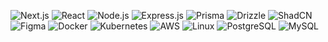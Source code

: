 ![Next.js](https://img.shields.io/badge/Next.js-%23000000.svg?&style=for-the-badge&logo=next.js&logoColor=white)  <!-- Next.js badge -->
![React](https://img.shields.io/badge/React-%2361DAFB.svg?&style=for-the-badge&logo=react&logoColor=black)  <!-- React badge -->
![Node.js](https://img.shields.io/badge/Node.js-%23339933.svg?&style=for-the-badge&logo=node.js&logoColor=white)  <!-- Node.js badge -->
![Express.js](https://img.shields.io/badge/Express.js-%23404d59.svg?&style=for-the-badge&logo=express&logoColor=white)  <!-- Express.js badge -->
![Prisma](https://img.shields.io/badge/Prisma-%2D2D3748.svg?&style=for-the-badge&logo=prisma&logoColor=white)  <!-- Prisma badge -->
![Drizzle](https://img.shields.io/badge/Drizzle-%233E63B5.svg?&style=for-the-badge&logo=drizzle&logoColor=white)  <!-- Drizzle badge -->
![ShadCN](https://img.shields.io/badge/ShadCN-%23FBBF24.svg?&style=for-the-badge&logo=shadcn&logoColor=black)  <!-- ShadCN badge -->
![Figma](https://img.shields.io/badge/Figma-%23F24E1E.svg?&style=for-the-badge&logo=figma&logoColor=white)  <!-- Figma badge -->
![Docker](https://img.shields.io/badge/Docker-%232496ED.svg?&style=for-the-badge&logo=docker&logoColor=white)  <!-- Docker badge -->
![Kubernetes](https://img.shields.io/badge/Kubernetes-%23326CE5.svg?&style=for-the-badge&logo=kubernetes&logoColor=white)  <!-- Kubernetes badge -->
![AWS](https://img.shields.io/badge/AWS-%23232F3E.svg?&style=for-the-badge&logo=amazonaws&logoColor=white)  <!-- AWS badge -->
![Linux](https://img.shields.io/badge/Linux-%23FCC624.svg?&style=for-the-badge&logo=linux&logoColor=black)  <!-- Linux badge -->
![PostgreSQL](https://img.shields.io/badge/PostgreSQL-%23357BA5.svg?&style=for-the-badge&logo=postgresql&logoColor=white)  <!-- PostgreSQL badge -->
![MySQL](https://img.shields.io/badge/MySQL-%234479A1.svg?&style=for-the-badge&logo=mysql&logoColor=white)  <!-- MySQL badge -->
